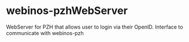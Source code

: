 webinos-pzhWebServer
====================

WebServer for PZH that allows user to login via their OpenID. Interface to communicate with webinos-pzh
